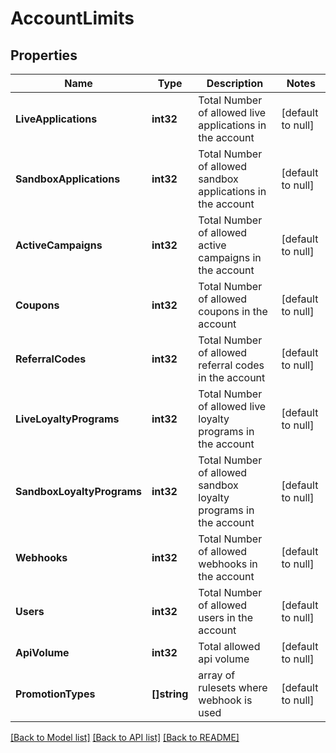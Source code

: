 # AccountLimits

## Properties
Name | Type | Description | Notes
------------ | ------------- | ------------- | -------------
**LiveApplications** | **int32** | Total Number of allowed live applications in the account | [default to null]
**SandboxApplications** | **int32** | Total Number of allowed sandbox applications in the account | [default to null]
**ActiveCampaigns** | **int32** | Total Number of allowed active campaigns in the account | [default to null]
**Coupons** | **int32** | Total Number of allowed coupons in the account | [default to null]
**ReferralCodes** | **int32** | Total Number of allowed referral codes in the account | [default to null]
**LiveLoyaltyPrograms** | **int32** | Total Number of allowed live loyalty programs in the account | [default to null]
**SandboxLoyaltyPrograms** | **int32** | Total Number of allowed sandbox loyalty programs in the account | [default to null]
**Webhooks** | **int32** | Total Number of allowed webhooks in the account | [default to null]
**Users** | **int32** | Total Number of allowed users in the account | [default to null]
**ApiVolume** | **int32** | Total allowed api volume | [default to null]
**PromotionTypes** | **[]string** | array of rulesets where webhook is used | [default to null]

[[Back to Model list]](../README.md#documentation-for-models) [[Back to API list]](../README.md#documentation-for-api-endpoints) [[Back to README]](../README.md)


